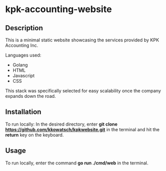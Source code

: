 # kpk-accounting-website

## Description

This is a minimal static website showcasing the services provided by KPK Accounting Inc.

Languages used:
- Golang
- HTML
- Javascript
- CSS

This stack was specifically selected for easy scalability once the company expands down the road.

## Installation
To run locally:
In the desired directory, enter **git clone https://github.com/kkowatsch/kpkwebsite.git** in the terminal and hit the **return** key on the keyboard. 

## Usage
To run locally, enter the command **go run ./cmd/web** in the terminal.
